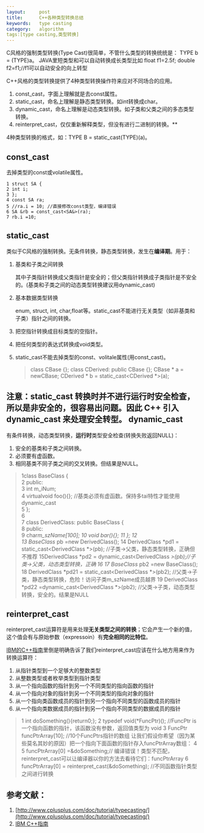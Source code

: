 ```yaml
---
layout:     post
title:      C++各种类型转换总结
keywords:   type casting
category:   algorithm 
tags:[type casting,类型转换]
---
```



C风格的强制类型转换(Type Cast)很简单，不管什么类型的转换统统是：
TYPE b = (TYPE)a。
JAVA里短类型和可以自动转换成长类型比如
float f1=2.5f;
double f2=f1;//f1可以自动安全的向上转型

C++风格的类型转换提供了4种类型转换操作符来应对不同场合的应用。

 1. const_cast，字面上理解就是去const属性。
 2. static_cast，命名上理解是静态类型转换。如int转换成char。
 3. dynamic_cast，命名上理解是动态类型转换。如子类和父类之间的多态类型转换。
 4. reinterpret_cast，仅仅重新解释类型，但没有进行二进制的转换。**

4种类型转换的格式，如：TYPE B = static_cast(TYPE)(a)。

const_cast
----------

去掉类型的const或volatile属性。


    1 struct SA {
    2 int i;
    3 };
    4 const SA ra;
    5 //ra.i = 10; //直接修改const类型，编译错误
    6 SA &rb = const_cast<SA&>(ra);
    7 rb.i =10;

static_cast
-----------

类似于C风格的强制转换。无条件转换，静态类型转换，发生在**编译期**。用于：

 1. 基类和子类之间转换
    
    其中子类指针转换成父类指针是安全的；但父类指针转换成子类指针是不安全的。(基类和子类之间的动态类型转换建议用dynamic_cast)
 2. 基本数据类型转换
    
    enum, struct, int, char,float等。static_cast不能进行无关类型（如非基类和子类）指针之间的转换。
 3. 把空指针转换成目标类型的空指针。
 
 4. 把任何类型的表达式转换成void类型。
 
 5. static_cast不能去掉类型的const、volitale属性(用const_cast)。

  

 

    > class CBase {};
    class CDerived: public CBase {};
    CBase * a = newCBase;
    CDerived * b = static_cast<CDerived *>(a);

注意：static_cast 转换时并不进行运行时安全检查，所以是非安全的，很容易出问题。因此 C++ 引入 dynamic_cast 来处理安全转型。
dynamic_cast
------------

有条件转换，动态类型转换，**运行时**类型安全检查(转换失败返回NULL)：

 1. 安全的基类和子类之间转换。
 2. 必须要有虚函数。
 3. 相同基类不同子类之间的交叉转换。但结果是NULL。


    

>  1class BaseClass {  
2 public:  
3 int m_iNum;  
4 virtualvoid foo(){};
> //基类必须有虚函数。保持多tai特性才能使用dynamic_cast  
5 };  
6   
7 class DerivedClass:
>public BaseClass {  
8 public:  
9 char*m_szName[100]; 
10 void bar(){};
11 }; 
12  
13 BaseClass* pb =new DerivedClass(); 
14 DerivedClass *pd1 =
>static_cast<DerivedClass *>(pb); //子类->父类，静态类型转换，正确但不推荐 
15DerivedClass *pd2 = dynamic_cast<DerivedClass *>(pb);//子类->父类，动态类型转换，正确 
16 
17 BaseClass* pb2 =new BaseClass(); 
18 DerivedClass *pd21 = static_cast<DerivedClass *>(pb2);
//父类->子类，静态类型转换，危险！访问子类m_szName成员越界 
19 DerivedClass *pd22 =dynamic_cast<DerivedClass *>(pb2); //父类->子类，动态类型转换，安全的。结果是NULL

reinterpret_cast
----------------

reinterpret_cast运算符是用来处理**无关类型之间的转换**；它会产生一个新的值，这个值会有与原始参数（expressoin）有**完全相同的比特位**。

[IBM的C++指南][1]里倒是明确告诉了我们reinterpret_cast应该在什么地方用来作为转换运算符：

 1. 从指针类型到一个足够大的整数类型
 2. 从整数类型或者枚举类型到指针类型
 3. 从一个指向函数的指针到另一个不同类型的指向函数的指针
 4. 从一个指向对象的指针到另一个不同类型的指向对象的指针
 5. 从一个指向类函数成员的指针到另一个指向不同类型的函数成员的指针
 6. 从一个指向类数据成员的指针到另一个指向不同类型的数据成员的指针

  

>   1 int doSomething(){return0;};
>     2 typedef void(*FuncPtr)(); //FuncPtr is 一个指向函数的指针，该函数没有参数，返回值类型为 void
>     3 FuncPtr funcPtrArray[10]; //10个FuncPtrs指针的数组 让我们假设你希望（因为某些莫名其妙的原因）把一个指向下面函数的指针存入funcPtrArray数组：
>     4 
>     5 funcPtrArray[0] =&doSomething;// 编译错误！类型不匹配，reinterpret_cast可以让编译器以你的方法去看待它们：funcPtrArray
>     6 funcPtrArray[0] = reinterpret_cast<FuncPtr>(&doSomething); //不同函数指针类型之间进行转换

    
 

参考文献：
-----

 1. [http://www.cplusplus.com/doc/tutorial/typecasting/](http://www.cplusplus.com/doc/tutorial/typecasting/)
 2. [IBM C++指南](http://publib.boulder.ibm.com/infocenter/compbgpl/v9v111/index.jsp?topic=/com.ibm.xlcpp9.bg.doc/language_ref/keyword_reinterpret_cast.htm)
 

  [1]: http://publib.boulder.ibm.com/infocenter/compbgpl/v9v111/index.jsp?topic=/com.ibm.xlcpp9.bg.doc/language_ref/keyword_reinterpret_cast.htm
